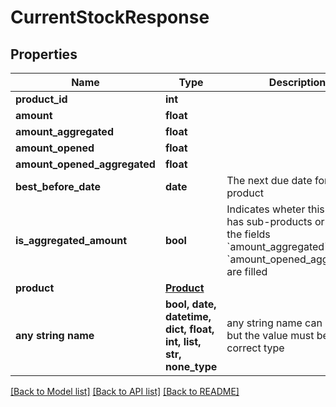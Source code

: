 # CurrentStockResponse


## Properties
Name | Type | Description | Notes
------------ | ------------- | ------------- | -------------
**product_id** | **int** |  | [optional] 
**amount** | **float** |  | [optional] 
**amount_aggregated** | **float** |  | [optional] 
**amount_opened** | **float** |  | [optional] 
**amount_opened_aggregated** | **float** |  | [optional] 
**best_before_date** | **date** | The next due date for this product | [optional] 
**is_aggregated_amount** | **bool** | Indicates wheter this product has sub-products or not / if the fields &#x60;amount_aggregated&#x60; and &#x60;amount_opened_aggregated&#x60; are filled | [optional] 
**product** | [**Product**](Product.md) |  | [optional] 
**any string name** | **bool, date, datetime, dict, float, int, list, str, none_type** | any string name can be used but the value must be the correct type | [optional]

[[Back to Model list]](../README.md#documentation-for-models) [[Back to API list]](../README.md#documentation-for-api-endpoints) [[Back to README]](../README.md)


